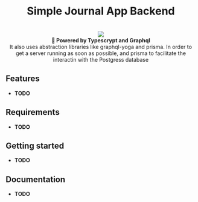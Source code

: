 <h1 align="center"><strong>Simple Journal App Backend</strong></h1>

<br />

<div align="center"><img src="https://imgur.com/1MfnLVl.png" /></div>

<div align="center"><strong>🚀 Powered by Typescrypt and Graphql</strong></div>
<div align="center">It also uses abstraction libraries like graphql-yoga and prisma. In
    order to get a server running as soon as possible, and prisma to facilitate the interactin
    with the Postgress database
</div>

## Features

- **TODO** 
  
## Requirements

- **TODO** 

## Getting started

- **TODO** 

## Documentation

- **TODO** 